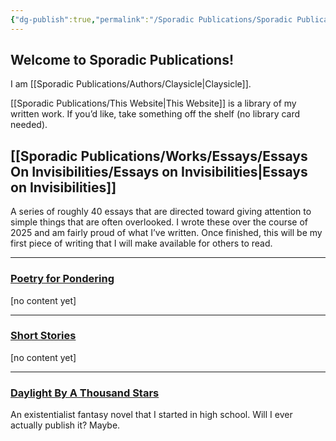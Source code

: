 ```yaml
---
{"dg-publish":true,"permalink":"/Sporadic Publications/Sporadic Publications/","tags":["gardenEntry"]}
---
```



## Welcome to Sporadic Publications!

I am [[Sporadic Publications/Authors/Claysicle\|Claysicle]]. 

[[Sporadic Publications/This Website\|This Website]] is a library of my written work. 
If you’d like, take something off the shelf (no library card needed).
## [[Sporadic Publications/Works/Essays/Essays On Invisibilities/Essays on Invisibilities\|Essays on Invisibilities]]
A series of roughly 40 essays that are directed toward giving attention to simple things that are often overlooked. 
I wrote these over the course of 2025 and am fairly proud of what I’ve written. Once finished, this will be my first piece of writing that I will make available for others to read.


--- 

### <u>Poetry for Pondering</u>
[no content yet]

--- 

### <u>Short Stories</u>
[no content yet]

--- 

### <u>Daylight By A Thousand Stars</u>
An existentialist fantasy novel that I started in high school. 
Will I ever actually publish it? Maybe.

<div class="page-break" style="page-break-before: always;"></div>

